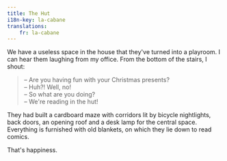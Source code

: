 ```yaml
---
title: The Hut
i18n-key: la-cabane
translations:
    fr: la-cabane
---
```


We have a useless space in the house that they've turned into a playroom. I can hear them laughing from my office. From the bottom of the stairs, I shout:

> – Are you having fun with your Christmas presents?  
> – Huh?! Well, no!  
> – So what are you doing?  
> – We're reading in the hut!

They had built a cardboard maze with corridors lit by bicycle nightlights, back doors, an opening roof and a desk lamp for the central space. Everything is furnished with old blankets, on which they lie down to read comics.

That's happiness.
